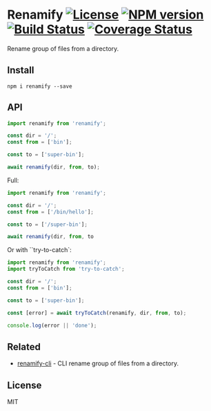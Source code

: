# Renamify [![License][LicenseIMGURL]][LicenseURL] [![NPM version][NPMIMGURL]][NPMURL] [![Build Status][BuildStatusIMGURL]][BuildStatusURL] [![Coverage Status][CoverageIMGURL]][CoverageURL]

[BuildStatusURL]: https://github.com/coderaiser/node-renamify/actions?query=workflow%3A%22Node+CI%22 "Build Status"
[BuildStatusIMGURL]: https://github.com/coderaiser/node-renamify/workflows/Node%20CI/badge.svg
[NPMIMGURL]: https://img.shields.io/npm/v/renamify.svg?style=flat
[LicenseIMGURL]: https://img.shields.io/badge/license-MIT-317BF9.svg?style=flat
[NPMURL]: https://npmjs.org/package/renamify "npm"
[LicenseURL]: https://tldrlegal.com/license/mit-license "MIT License"
[CoverageURL]: https://coveralls.io/github/coderaiser/node-renamify?branch=master
[CoverageIMGURL]: https://coveralls.io/repos/coderaiser/node-renamify/badge.svg?branch=master&service=github

Rename group of files from a directory.

## Install

```
npm i renamify --save
```

## API

```js
import renamify from 'renamify';

const dir = '/';
const from = ['bin'];

const to = ['super-bin'];

await renamify(dir, from, to);
```

Full:

```js
import renamify from 'renamify';

const dir = '/';
const from = ['/bin/hello'];

const to = ['/super-bin'];

await renamify(dir, from, to
```

Or with ``try-to-catch`:

```js
import renamify from 'renamify';
import tryToCatch from 'try-to-catch';

const dir = '/';
const from = ['bin'];

const to = ['super-bin'];

const [error] = await tryToCatch(renamify, dir, from, to);

console.log(error || 'done');
```

## Related

- [renamify-cli](https://github.com/coderaiser/node-renamify-cli "renamify-cli") - CLI rename group of files from a directory.

## License

MIT
